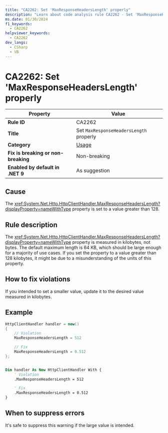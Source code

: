 ```yaml
---
title: "CA2262: Set 'MaxResponseHeadersLength' properly"
description: "Learn about code analysis rule CA2262 - Set 'MaxResponseHeadersLength' properly"
ms.date: 01/30/2024
f1_keywords:
  - CA2262
helpviewer_keywords:
  - CA2262
dev_langs:
  - CSharp
  - VB
---
```

# CA2262: Set 'MaxResponseHeadersLength' properly

| Property                            | Value                                       |
|-------------------------------------|---------------------------------------------|
| **Rule ID**                         | CA2262                                      |
| **Title**                           | Set `MaxResponseHeadersLength` properly     |
| **Category**                        | [Usage](usage-warnings.md)                  |
| **Fix is breaking or non-breaking** | Non-breaking                                |
| **Enabled by default in .NET 9**    | As suggestion                               |

## Cause

The <xref:System.Net.Http.HttpClientHandler.MaxResponseHeadersLength?displayProperty=nameWithType> property is set to a value greater than 128.

## Rule description

The <xref:System.Net.Http.HttpClientHandler.MaxResponseHeadersLength?displayProperty=nameWithType> property is measured in kilobytes, not bytes. The default maximum length is 64 KB, which should be large enough for a majority of use cases. If you set the property to a value greater than 128 kilobytes, it might be due to a misunderstanding of the units of this property.

## How to fix violations

If you intended to set a smaller value, update it to the desired value measured in kilobytes.

## Example

```csharp
HttpClientHandler handler = new()
{
    // Violation
    MaxResponseHeadersLength = 512

    // Fix
    MaxResponseHeadersLength = 0.512
};
```

```vb

Dim handler As New HttpClientHandler With {
    ' Violation
    .MaxResponseHeadersLength = 512

    ' Fix
    .MaxResponseHeadersLength = 0.512
}
```

## When to suppress errors

It's safe to suppress this warning if the large value is intended.
